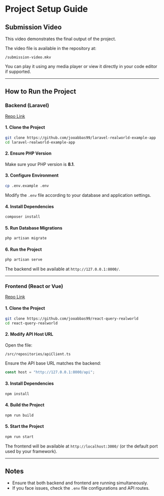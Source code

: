 
# Project Setup Guide

## Submission Video

This video demonstrates the final output of the project.

The video file is available in the repository at:

```
/submission-video.mkv
```

You can play it using any media player or view it directly in your code editor if supported.

---

## How to Run the Project

### Backend (Laravel)

[Repo Link](https://github.com/jooabbas99/laravel-realworld-example-app)

#### 1. Clone the Project

```bash
git clone https://github.com/jooabbas99/laravel-realworld-example-app
cd laravel-realworld-example-app
```

#### 2. Ensure PHP Version

Make sure your PHP version is **8.1**.

#### 3. Configure Environment

```bash
cp .env.example .env
```

Modify the `.env` file according to your database and application settings.

#### 4. Install Dependencies

```bash
composer install
```

#### 5. Run Database Migrations

```bash
php artisan migrate
```

#### 6. Run the Project

```bash
php artisan serve
```

The backend will be available at `http://127.0.0.1:8000/`.

---

### Frontend (React or Vue)
[Repo Link](https://github.com/jooabbas99/react-query-realworld)
#### 1. Clone the Project

```bash
git clone https://github.com/jooabbas99/react-query-realworld
cd react-query-realworld
```

#### 2. Modify API Host URL

Open the file:

```bash
/src/repositories/apiClient.ts
```

Ensure the API base URL matches the backend:

```javascript
const host = "http://127.0.0.1:8000/api";
```

#### 3. Install Dependencies

```bash
npm install
```

#### 4. Build the Project

```bash
npm run build
```

#### 5. Start the Project

```bash
npm run start
```

The frontend will be available at `http://localhost:3000/` (or the default port used by your framework).

---

## Notes

- Ensure that both backend and frontend are running simultaneously.
- If you face issues, check the `.env` file configurations and API routes.
